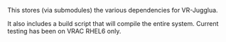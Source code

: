This stores (via submodules) the various dependencies for VR-Jugglua.

It also includes a build script that will compile the entire system.  Current testing has been on VRAC RHEL6 only.
